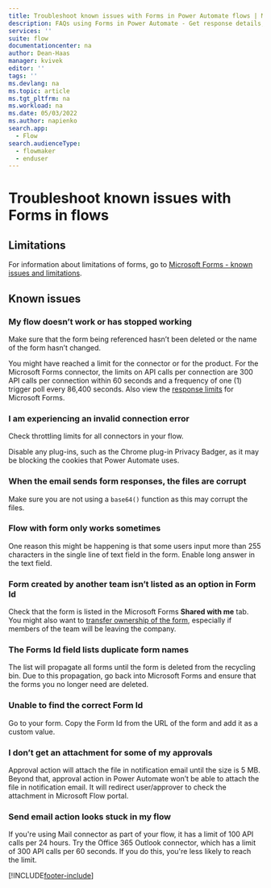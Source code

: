 ```yaml
---
title: Troubleshoot known issues with Forms in Power Automate flows | Microsoft Docs
description: FAQs using Forms in Power Automate - Get response details, when a new response is submitted.
services: ''
suite: flow
documentationcenter: na
author: Dean-Haas
manager: kvivek
editor: ''
tags: ''
ms.devlang: na
ms.topic: article
ms.tgt_pltfrm: na
ms.workload: na
ms.date: 05/03/2022
ms.author: napienko
search.app: 
  - Flow
search.audienceType: 
  - flowmaker
  - enduser
---
```


# Troubleshoot known issues with Forms in flows

## Limitations

For information about limitations of forms, go to [Microsoft Forms - known issues and limitations](/connectors/microsoftforms/#known-issues-and-limitations).

## Known issues

### My flow doesn’t work or has stopped working

Make sure that the form being referenced hasn’t been deleted or the name of the form hasn’t changed.

You might have reached a limit for the connector or for the product. For the Microsoft Forms connector, the limits on API calls per connection are 300 API calls per connection within 60 seconds and a frequency of one (1) trigger poll every 86,400 seconds. Also view the [response limits](https://support.microsoft.com/office/form-question-response-and-character-limits-in-microsoft-forms-ec15323d-92a4-4c33-bf88-3fdb9e5b5fea) for Microsoft Forms.

### I am experiencing an invalid connection error

Check throttling limits for all connectors in your flow.

Disable any plug-ins, such as the Chrome plug-in Privacy Badger, as it may be blocking the cookies that Power Automate uses.

### When the email sends form responses, the files are corrupt

Make sure you are not using a `base64()` function as this may corrupt the files.

### Flow with form only works sometimes

One reason this might be happening is that some users input more than 255 characters in the single line of text field in the form. Enable long answer in the text field.  

### Form created by another team isn’t listed as an option in Form Id

Check that the form is listed in the Microsoft Forms **Shared with me** tab. You might also want to [transfer ownership of the form](https://support.microsoft.com/office/transfer-ownership-of-a-form-921a6361-a4e5-44ea-bce9-c4ed63aa54b4), especially if members of the team will be leaving the company.

### The Forms Id field lists duplicate form names

The list will propagate all forms until the form is deleted from the recycling bin. Due to this propagation, go back into Microsoft Forms and ensure that the forms you no longer need are deleted.

### Unable to find the correct Form Id

Go to your form. Copy the Form Id from the URL of the form and add it as a custom value.

### I don’t get an attachment for some of my approvals

Approval action will attach the file in notification email until the size is 5 MB. Beyond that, approval action in Power Automate won’t be able to attach the file in notification email. It will redirect user/approver to check the attachment in Microsoft Flow portal.

### Send email action looks stuck in my flow

If you're using Mail connector as part of your flow, it has a limit of 100 API calls per 24 hours. Try the Office 365 Outlook connector, which has a limit of 300 API calls per 60 seconds. If you do this, you're less likely to reach the limit.


[!INCLUDE[footer-include](../includes/footer-banner.md)]
